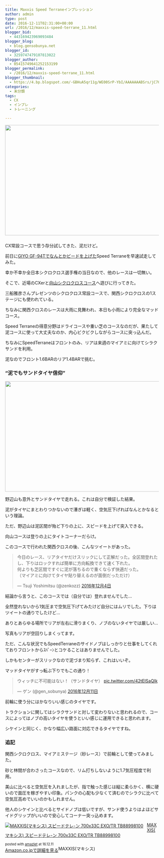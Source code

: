 ```yaml
---
title: Maxxis Speed Terraneインプレッション
author: admin
type: post
date: 2016-12-11T02:31:00+00:00
url: /2016/12/maxxis-speed-terrane_11.html
blogger_bid:
  - 443169423969093484
blogger_blog:
  - blog.gensobunya.net
blogger_id:
  - 3259747479107813022
blogger_author:
  - 05415749641252153199
blogger_permalink:
  - /2016/12/maxxis-speed-terrane_11.html
blogger_thumbnail:
  - https://4.bp.blogspot.com/-GBHuA5qr11g/WE00SrP-YbI/AAAAAAABSrs/jC7OlaOOCbsRwPAljNvnz-L8FoYWFgOdQCLcB/s640/DSC_0453.jpg
categories:
  - 未分類
tags:
  - CX
  - インプレ
  - トレーニング

---
```

<div class="separator" style="clear: both; text-align: center;">
  <img border="0" height="362" src="https://blog.gensobunya.net/wp-content/uploads/2016/12/DSC_0453.jpg" width="640" />
</div>

###
CX常設コースで思う存分試してきた、泥だけど。

前日に<a href="https://blog.gensobunya.net/2016/12/maxxis-speed-terrane.html" target="_blank">GIYO GF-94Tでなんとかビードを上げた</a>Speed Terraneを早速試走してみた。

幸か不幸か全日本シクロクロス選手権の当日なので、他のレースは一切無い。

そこで、近場のCXerと<a href="http://www.massaenterprise.com/mukaiyama/cx" target="_blank">向山シクロクロスコース</a>へ遊びに行ってきた。

三船雅彦さんプレゼンツのシクロクロス常設コースで、関西シクロクロスの1ステージにも使われている。

ちなみに関西クロスのレースは大雨に見舞われ、本日も小雨により完全なマッドコース。

Speed Terraneの得意分野はドライコースや重い芝のコースなのだが、果たして泥コースに使って大丈夫なのか、内心ビクビクしながらコースに突っ込んだ。

ちなみにSpeedTerraneはフロントのみ、リアは来週のマイアミに向けてシラクサンドを利用。

泥なのでフロント1.6BARのリア1.4BARで挑む。



### &#8220;泥でもサンドタイヤ信仰&#8221;

<div class="separator" style="clear: both; text-align: center;">
  <img border="0" height="362" src="https://blog.gensobunya.net/wp-content/uploads/2016/12/DSC_0461.jpg" width="640" />
</div>

野辺山も意外とサンドタイヤで走れる。これは自分で検証した結果。

泥がタイヤにまとわりつかないので漕ぎは軽く、空気圧下げればなんとかなるという理論。

ただ、野辺山は泥区間が殆ど下りの上に、スピードを上げて突入できる。

向山コースは登りの上にタイトコーナーだらけ。

このコースで行われた関西クロスの後、こんなツイートがあった。

<blockquote class="twitter-tweet" data-lang="ja">
  <div dir="ltr" lang="ja">
    今日のレース、リアタイヤだけスリックにして正解だった。全区間登れたし、下りはロックすれば簡単に方向転換できて速く下れた。<br /> 何よりも芝区間ですぐに泥が落ちるので重くならず快適だった。<br /> （マイアミに向けてタイヤ貼り替えるのが面倒だっただけ）
  </div>

  <p>
    — Tsuji Yoshimitsu (@zenkozz) <a href="https://twitter.com/zenkozz/status/805390639269433345">2016年12月4日</a>
  </p>
</blockquote>

結論から言うと、このコースでは（自分では）登れませんでした…

全然登れないから1気圧まで空気圧下げてみたけど自分にはムリでした。下りはツイートの通りでしたけど…

ありとあらゆる場所でリアが左右に滑りまくり、ノブのないタイヤでは厳しい…

写真もリアが空回りしまくってます。

ただ、こんな状況でもSpeedTerraneのサイドノブはしっかりと仕事をしてくれておりフロントからｽﾊﾟｰﾝとコケることはありませんでした。

しかもセンターがスリックなので泥づまり知らず、これはいいぞ。

マッドタイヤがすっ転ぶ下りでもこの通り！

<blockquote class="twitter-tweet" data-lang="ja">
  <div dir="ltr" lang="ja">
    ウィッチに不可能はない！（サンドタイヤ） <a href="https://t.co/42tEISaQIk">pic.twitter.com/42tEISaQIk</a>
  </div>

  <p>
    — ゲン (@gen_sobunya) <a href="https://twitter.com/gen_sobunya/status/807812034658086912">2016年12月11日</a>
  </p>
</blockquote>

前輪に使う分にはかなりいい感じのタイヤです。

トラクションに関してはシラクサンドと対して変わりないと思われるので、コースによってはノブの高いタイヤを使うといい感じに運用できると思われます。

シケインと同じく、かなり幅広い路面に対応できるタイヤですね。



### 追記

関西シクロクロス、マイアミステージ（砂レース）で前輪として使ってみました。

砂と林間が合わさったコースなので、リム打ちしないように1.7気圧程度で利用。

美山に比べると空気圧を入れましたが、指で触った感じは縦に柔らかく、横に硬いので面圧を稼ぎやすい印象。パンクの心配も少なくて済むのでシラクに比べて空気圧高めでいいのかもしれません。

他人のシケインと比べるとサイドノブは低いですが、サンド使うよりはよほどサイドグリップがいいので安心してコーナー突っ込めます。

<div class="amazlet-box" style="margin-bottom: 0px;">
  <div class="amazlet-image" style="float: left; margin: 0px 12px 1px 0px;">
    <a href="http://www.amazon.co.jp/exec/obidos/ASIN/B01M8LR2G6/gensobunya-22/ref=nosim/" name="amazletlink" target="_blank"><img alt="MAXXIS(マキシス) スピードテレ-ン 700x33C EXO/TR TB88998100" src="https://images-fe.ssl-images-amazon.com/images/I/41RCDGuxsYL._SL160_.jpg" style="border: none;" /></a>
  </div>

  <div class="amazlet-info" style="line-height: 120%; margin-bottom: 10px;">
    <div class="amazlet-name" style="line-height: 120%; margin-bottom: 10px;">
<a href="http://www.amazon.co.jp/exec/obidos/ASIN/B01M8LR2G6/gensobunya-22/ref=nosim/" name="amazletlink" target="_blank">MAXXIS(マキシス) スピードテレ-ン 700x33C EXO/TR TB88998100</a></p>

<div class="amazlet-powered-date" style="font-size: 80%; line-height: 120%; margin-top: 5px;">
  posted with <a href="http://www.amazlet.com/" target="_blank" title="amazlet">amazlet</a> at 16.12.11
</div>


<div class="amazlet-detail">
MAXXIS(マキシス)


<div class="amazlet-sub-info" style="float: left;">
<div class="amazlet-link" style="margin-top: 5px;">
  <a href="http://www.amazon.co.jp/exec/obidos/ASIN/B01M8LR2G6/gensobunya-22/ref=nosim/" name="amazletlink" target="_blank">Amazon.co.jpで詳細を見る</a>
</div>

  </div>

  <div class="amazlet-footer" style="clear: left;">
  </div>
</div>